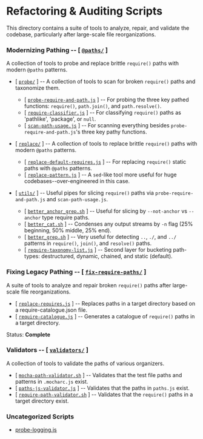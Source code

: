 # Refactoring & Auditing Scripts

This directory contains a suite of tools to analyze, repair, and validate the codebase, particularly after large-scale file reorganizations.

### Modernizing Pathing -- [ [`@paths/`](@paths/) ]
  
A collection of tools to probe and replace brittle `require()` paths with modern `@paths` patterns.

- [ [`probe/`](@paths/probe/) ]
    -- A collection of tools to scan for broken `require()` paths and taxonomize them.
  
  - [ [`probe-require-and-path.js`](@paths/probe/probe-require-and-path.js) ]
      -- For probing the three key pathed functions: `require()`, `path.join()`, and `path.resolve()`.
  - [ [`require-classifier.js`](@paths/probe/require-classifier.js) ]
      -- For classifying `require()` paths as 'pathlike', 'package', or `null`.
  - [ [`scan-path-usage.js`](@paths/probe/scan-path-usage.js) ]
      -- For scanning everything besides `probe-require-and-path.js`'s three key pathy functions.

- [ [`replace/`](@paths/replace/) ]
    -- A collection of tools to replace brittle `require()` paths with modern `@paths` patterns.
  
  - [ [`replace-default-requires.js`](@paths/replace/replace-default-requires.js) ]
      -- For replacing `require()` static paths with `@paths` patterns.
  - [ [`replace-pattern.js`](@paths/replace/replace-pattern.js) ]
      -- A `sed`-like tool more useful for huge codebases--over-engineered in this case. 

- [ [`utils/`](@paths/utils/) ]
    -- Useful pipes for slicing `require()` paths via `probe-require-and-path.js` and `scan-path-usage.js`.
  
  - [ [`better_anchor_grep.sh`](@paths/utils/better_anchor_grep.sh) ] 
      -- Useful for slicing by `--not-anchor` vs `--anchor` type require paths.
  - [ [`better_cat.sh`](@paths/utils/better_cat.sh) ]
      -- Condenses any output streams by `-n` flag (25% beginning, 50% middle, 25% end).
  - [ [`better_grep.sh`](@paths/utils/better_grep.sh) ]
      -- Very useful for detecting `..`, `./`, and `../` patterns in `require()`, `join()`, and `resolve()` paths.
  - [ [`require-taxonomy-list.js`](@paths/utils/require-taxonomy-list.js) ]
      -- Second layer for bucketing path-types: destructured, dynamic, chained, and static (default).

### Fixing Legacy Pathing -- [ [`fix-require-paths/`](fix-require-paths/) ]
    
A suite of tools to analyze and repair broken `require()` paths after large-scale file reorganizations.

- [ [`replace-requires.js`](fix-require-paths/replace-requires.js) ]
    -- Replaces paths in a target directory based on a require-catalogue.json file.
- [ [`require-catalogue.js`](fix-require-paths/require-catalogue.js) ]
    -- Generates a catalogue of `require()` paths in a target directory.

Status: **Complete**

### Validators -- [ [`validators/`](refactor/validators/) ]

A collection of tools to validate the paths of various organizers.

- [ [`mocha-path-validator.sh`](validators/mocha-path-validator.sh) ]
    -- Validates that the test file paths and patterns in `.mocharc.js` exist.
- [ [`paths-js-validator.js`](validators/paths-js-validator.js) ]
    -- Validates that the paths in `paths.js` exist.
- [ [`require-path-validator.sh`](validators/require-path-validator.sh) ]
    -- Validates that the `require()` paths in a target directory exist.

### Uncategorized Scripts

<!-- uncategorized-start -->
- [probe-logging.js](logging/probe-logging.js)
<!-- uncategorized-end -->
